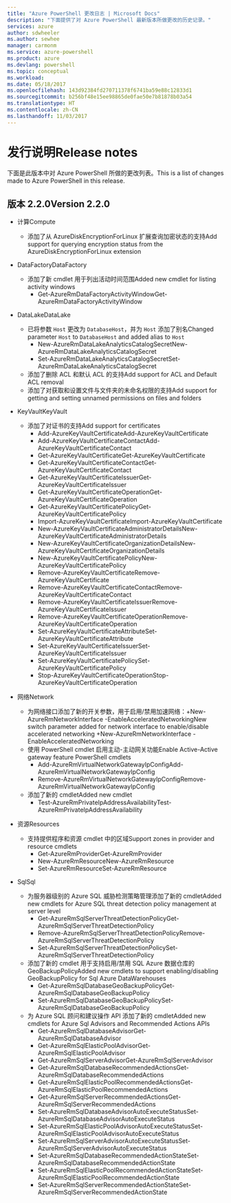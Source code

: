 ```yaml
---
title: "Azure PowerShell 更改日志 | Microsoft Docs"
description: "下面提供了对 Azure PowerShell 最新版本所做更改的历史记录。"
services: azure
author: sdwheeler
ms.author: sewhee
manager: carmonm
ms.service: azure-powershell
ms.product: azure
ms.devlang: powershell
ms.topic: conceptual
ms.workload: 
ms.date: 05/18/2017
ms.openlocfilehash: 143d92384fd270711378f6741ba59e88c12833d1
ms.sourcegitcommit: b256bf48e15ee98865de0fae50e7b81878b03a54
ms.translationtype: HT
ms.contentlocale: zh-CN
ms.lasthandoff: 11/03/2017
---
```

# <a name="release-notes"></a><span data-ttu-id="3558d-103">发行说明</span><span class="sxs-lookup"><span data-stu-id="3558d-103">Release notes</span></span>

<span data-ttu-id="3558d-104">下面是此版本中对 Azure PowerShell 所做的更改列表。</span><span class="sxs-lookup"><span data-stu-id="3558d-104">This is a list of changes made to Azure PowerShell in this release.</span></span>

## <a name="version-220"></a><span data-ttu-id="3558d-105">版本 2.2.0</span><span class="sxs-lookup"><span data-stu-id="3558d-105">Version 2.2.0</span></span>
* <span data-ttu-id="3558d-106">计算</span><span class="sxs-lookup"><span data-stu-id="3558d-106">Compute</span></span>
  - <span data-ttu-id="3558d-107">添加了从 AzureDiskEncryptionForLinux 扩展查询加密状态的支持</span><span class="sxs-lookup"><span data-stu-id="3558d-107">Add support for querying encryption status from the AzureDiskEncryptionForLinux extension</span></span>
* <span data-ttu-id="3558d-108">DataFactory</span><span class="sxs-lookup"><span data-stu-id="3558d-108">DataFactory</span></span>
  - <span data-ttu-id="3558d-109">添加了新 cmdlet 用于列出活动时间范围</span><span class="sxs-lookup"><span data-stu-id="3558d-109">Added new cmdlet for listing activity windows</span></span>
    + <span data-ttu-id="3558d-110">Get-AzureRmDataFactoryActivityWindow</span><span class="sxs-lookup"><span data-stu-id="3558d-110">Get-AzureRmDataFactoryActivityWindow</span></span>
* <span data-ttu-id="3558d-111">DataLake</span><span class="sxs-lookup"><span data-stu-id="3558d-111">DataLake</span></span>
  - <span data-ttu-id="3558d-112">已将参数 `Host` 更改为 `DatabaseHost`，并为 `Host` 添加了别名</span><span class="sxs-lookup"><span data-stu-id="3558d-112">Changed parameter `Host` to `DatabaseHost` and added alias to `Host`</span></span>
    + <span data-ttu-id="3558d-113">New-AzureRmDataLakeAnalyticsCatalogSecret</span><span class="sxs-lookup"><span data-stu-id="3558d-113">New-AzureRmDataLakeAnalyticsCatalogSecret</span></span>
    + <span data-ttu-id="3558d-114">Set-AzureRmDataLakeAnalyticsCatalogSecret</span><span class="sxs-lookup"><span data-stu-id="3558d-114">Set-AzureRmDataLakeAnalyticsCatalogSecret</span></span>
  - <span data-ttu-id="3558d-115">添加了删除 ACL 和默认 ACL 的支持</span><span class="sxs-lookup"><span data-stu-id="3558d-115">Add support for ACL and Default ACL removal</span></span>
  - <span data-ttu-id="3558d-116">添加了对获取和设置文件与文件夹的未命名权限的支持</span><span class="sxs-lookup"><span data-stu-id="3558d-116">Add support for getting and setting unnamed permissions on files and folders</span></span>
* <span data-ttu-id="3558d-117">KeyVault</span><span class="sxs-lookup"><span data-stu-id="3558d-117">KeyVault</span></span>
  - <span data-ttu-id="3558d-118">添加了对证书的支持</span><span class="sxs-lookup"><span data-stu-id="3558d-118">Add support for certificates</span></span>
    + <span data-ttu-id="3558d-119">Add-AzureKeyVaultCertificate</span><span class="sxs-lookup"><span data-stu-id="3558d-119">Add-AzureKeyVaultCertificate</span></span>
    + <span data-ttu-id="3558d-120">Add-AzureKeyVaultCertificateContact</span><span class="sxs-lookup"><span data-stu-id="3558d-120">Add-AzureKeyVaultCertificateContact</span></span>
    + <span data-ttu-id="3558d-121">Get-AzureKeyVaultCertificate</span><span class="sxs-lookup"><span data-stu-id="3558d-121">Get-AzureKeyVaultCertificate</span></span>
    + <span data-ttu-id="3558d-122">Get-AzureKeyVaultCertificateContact</span><span class="sxs-lookup"><span data-stu-id="3558d-122">Get-AzureKeyVaultCertificateContact</span></span>
    + <span data-ttu-id="3558d-123">Get-AzureKeyVaultCertificateIssuer</span><span class="sxs-lookup"><span data-stu-id="3558d-123">Get-AzureKeyVaultCertificateIssuer</span></span>
    + <span data-ttu-id="3558d-124">Get-AzureKeyVaultCertificateOperation</span><span class="sxs-lookup"><span data-stu-id="3558d-124">Get-AzureKeyVaultCertificateOperation</span></span>
    + <span data-ttu-id="3558d-125">Get-AzureKeyVaultCertificatePolicy</span><span class="sxs-lookup"><span data-stu-id="3558d-125">Get-AzureKeyVaultCertificatePolicy</span></span>
    + <span data-ttu-id="3558d-126">Import-AzureKeyVaultCertificate</span><span class="sxs-lookup"><span data-stu-id="3558d-126">Import-AzureKeyVaultCertificate</span></span>
    + <span data-ttu-id="3558d-127">New-AzureKeyVaultCertificateAdministratorDetails</span><span class="sxs-lookup"><span data-stu-id="3558d-127">New-AzureKeyVaultCertificateAdministratorDetails</span></span>
    + <span data-ttu-id="3558d-128">New-AzureKeyVaultCertificateOrganizationDetails</span><span class="sxs-lookup"><span data-stu-id="3558d-128">New-AzureKeyVaultCertificateOrganizationDetails</span></span>
    + <span data-ttu-id="3558d-129">New-AzureKeyVaultCertificatePolicy</span><span class="sxs-lookup"><span data-stu-id="3558d-129">New-AzureKeyVaultCertificatePolicy</span></span>
    + <span data-ttu-id="3558d-130">Remove-AzureKeyVaultCertificate</span><span class="sxs-lookup"><span data-stu-id="3558d-130">Remove-AzureKeyVaultCertificate</span></span>
    + <span data-ttu-id="3558d-131">Remove-AzureKeyVaultCertificateContact</span><span class="sxs-lookup"><span data-stu-id="3558d-131">Remove-AzureKeyVaultCertificateContact</span></span>
    + <span data-ttu-id="3558d-132">Remove-AzureKeyVaultCertificateIssuer</span><span class="sxs-lookup"><span data-stu-id="3558d-132">Remove-AzureKeyVaultCertificateIssuer</span></span>
    + <span data-ttu-id="3558d-133">Remove-AzureKeyVaultCertificateOperation</span><span class="sxs-lookup"><span data-stu-id="3558d-133">Remove-AzureKeyVaultCertificateOperation</span></span>
    + <span data-ttu-id="3558d-134">Set-AzureKeyVaultCertificateAttribute</span><span class="sxs-lookup"><span data-stu-id="3558d-134">Set-AzureKeyVaultCertificateAttribute</span></span>
    + <span data-ttu-id="3558d-135">Set-AzureKeyVaultCertificateIssuer</span><span class="sxs-lookup"><span data-stu-id="3558d-135">Set-AzureKeyVaultCertificateIssuer</span></span>
    + <span data-ttu-id="3558d-136">Set-AzureKeyVaultCertificatePolicy</span><span class="sxs-lookup"><span data-stu-id="3558d-136">Set-AzureKeyVaultCertificatePolicy</span></span>
    + <span data-ttu-id="3558d-137">Stop-AzureKeyVaultCertificateOperation</span><span class="sxs-lookup"><span data-stu-id="3558d-137">Stop-AzureKeyVaultCertificateOperation</span></span>
* <span data-ttu-id="3558d-138">网络</span><span class="sxs-lookup"><span data-stu-id="3558d-138">Network</span></span>

  - <span data-ttu-id="3558d-139">为网络接口添加了新的开关参数，用于启用/禁用加速网络：+New-AzureRmNetworkInterface -EnableAcceleratedNetworking</span><span class="sxs-lookup"><span data-stu-id="3558d-139">New switch parameter added for network interface to enable/disable accelerated networking +New-AzureRmNetworkInterface -EnableAcceleratedNetworking</span></span>
  - <span data-ttu-id="3558d-140">使用 PowerShell cmdlet 启用主动-主动网关功能</span><span class="sxs-lookup"><span data-stu-id="3558d-140">Enable Active-Active gateway feature PowerShell cmdlets</span></span>
    + <span data-ttu-id="3558d-141">Add-AzureRmVirtualNetworkGatewayIpConfig</span><span class="sxs-lookup"><span data-stu-id="3558d-141">Add-AzureRmVirtualNetworkGatewayIpConfig</span></span>
    + <span data-ttu-id="3558d-142">Remove-AzureRmVirtualNetworkGatewayIpConfig</span><span class="sxs-lookup"><span data-stu-id="3558d-142">Remove-AzureRmVirtualNetworkGatewayIpConfig</span></span>
  - <span data-ttu-id="3558d-143">添加了新的 cmdlet</span><span class="sxs-lookup"><span data-stu-id="3558d-143">Added new cmdlet</span></span>
    + <span data-ttu-id="3558d-144">Test-AzureRmPrivateIpAddressAvailability</span><span class="sxs-lookup"><span data-stu-id="3558d-144">Test-AzureRmPrivateIpAddressAvailability</span></span>
* <span data-ttu-id="3558d-145">资源</span><span class="sxs-lookup"><span data-stu-id="3558d-145">Resources</span></span>
  - <span data-ttu-id="3558d-146">支持提供程序和资源 cmdlet 中的区域</span><span class="sxs-lookup"><span data-stu-id="3558d-146">Support zones in provider and resource cmdlets</span></span>
    + <span data-ttu-id="3558d-147">Get-AzureRmProvider</span><span class="sxs-lookup"><span data-stu-id="3558d-147">Get-AzureRmProvider</span></span>
    + <span data-ttu-id="3558d-148">New-AzureRmResource</span><span class="sxs-lookup"><span data-stu-id="3558d-148">New-AzureRmResource</span></span>
    + <span data-ttu-id="3558d-149">Set-AzureRmResource</span><span class="sxs-lookup"><span data-stu-id="3558d-149">Set-AzureRmResource</span></span>
* <span data-ttu-id="3558d-150">Sql</span><span class="sxs-lookup"><span data-stu-id="3558d-150">Sql</span></span>
  - <span data-ttu-id="3558d-151">为服务器级别的 Azure SQL 威胁检测策略管理添加了新的 cmdlet</span><span class="sxs-lookup"><span data-stu-id="3558d-151">Added new cmdlets for Azure SQL threat detection policy management at server level</span></span>
    + <span data-ttu-id="3558d-152">Get-AzureRmSqlServerThreatDetectionPolicy</span><span class="sxs-lookup"><span data-stu-id="3558d-152">Get-AzureRmSqlServerThreatDetectionPolicy</span></span>
    + <span data-ttu-id="3558d-153">Remove-AzureRmSqlServerThreatDetectionPolicy</span><span class="sxs-lookup"><span data-stu-id="3558d-153">Remove-AzureRmSqlServerThreatDetectionPolicy</span></span>
    + <span data-ttu-id="3558d-154">Set-AzureRmSqlServerThreatDetectionPolicy</span><span class="sxs-lookup"><span data-stu-id="3558d-154">Set-AzureRmSqlServerThreatDetectionPolicy</span></span>
  - <span data-ttu-id="3558d-155">添加了新的 cmdlet 用于支持启用/禁用 SQL Azure 数据仓库的 GeoBackupPolicy</span><span class="sxs-lookup"><span data-stu-id="3558d-155">Added new cmdlets to support enabling/disabling GeoBackupPolicy for Sql Azure DataWarehouses</span></span>
    + <span data-ttu-id="3558d-156">Get-AzureRmSqlDatabaseGeoBackupPolicy</span><span class="sxs-lookup"><span data-stu-id="3558d-156">Get-AzureRmSqlDatabaseGeoBackupPolicy</span></span>
    + <span data-ttu-id="3558d-157">Set-AzureRmSqlDatabaseGeoBackupPolicy</span><span class="sxs-lookup"><span data-stu-id="3558d-157">Set-AzureRmSqlDatabaseGeoBackupPolicy</span></span>
  - <span data-ttu-id="3558d-158">为 Azure SQL 顾问和建议操作 API 添加了新的 cmdlet</span><span class="sxs-lookup"><span data-stu-id="3558d-158">Added new cmdlets for Azure Sql Advisors and Recommended Actions APIs</span></span>
    + <span data-ttu-id="3558d-159">Get-AzureRmSqlDatabaseAdvisor</span><span class="sxs-lookup"><span data-stu-id="3558d-159">Get-AzureRmSqlDatabaseAdvisor</span></span>
    + <span data-ttu-id="3558d-160">Get-AzureRmSqlElasticPoolAdvisor</span><span class="sxs-lookup"><span data-stu-id="3558d-160">Get-AzureRmSqlElasticPoolAdvisor</span></span>
    + <span data-ttu-id="3558d-161">Get-AzureRmSqlServerAdvisor</span><span class="sxs-lookup"><span data-stu-id="3558d-161">Get-AzureRmSqlServerAdvisor</span></span>
    + <span data-ttu-id="3558d-162">Get-AzureRmSqlDatabaseRecommendedActions</span><span class="sxs-lookup"><span data-stu-id="3558d-162">Get-AzureRmSqlDatabaseRecommendedActions</span></span>
    + <span data-ttu-id="3558d-163">Get-AzureRmSqlElasticPoolRecommendedActions</span><span class="sxs-lookup"><span data-stu-id="3558d-163">Get-AzureRmSqlElasticPoolRecommendedActions</span></span>
    + <span data-ttu-id="3558d-164">Get-AzureRmSqlServerRecommendedActions</span><span class="sxs-lookup"><span data-stu-id="3558d-164">Get-AzureRmSqlServerRecommendedActions</span></span>
    + <span data-ttu-id="3558d-165">Set-AzureRmSqlDatabaseAdvisorAutoExecuteStatus</span><span class="sxs-lookup"><span data-stu-id="3558d-165">Set-AzureRmSqlDatabaseAdvisorAutoExecuteStatus</span></span>
    + <span data-ttu-id="3558d-166">Set-AzureRmSqlElasticPoolAdvisorAutoExecuteStatus</span><span class="sxs-lookup"><span data-stu-id="3558d-166">Set-AzureRmSqlElasticPoolAdvisorAutoExecuteStatus</span></span>
    + <span data-ttu-id="3558d-167">Set-AzureRmSqlServerAdvisorAutoExecuteStatus</span><span class="sxs-lookup"><span data-stu-id="3558d-167">Set-AzureRmSqlServerAdvisorAutoExecuteStatus</span></span>
    + <span data-ttu-id="3558d-168">Set-AzureRmSqlDatabaseRecommendedActionState</span><span class="sxs-lookup"><span data-stu-id="3558d-168">Set-AzureRmSqlDatabaseRecommendedActionState</span></span>
    + <span data-ttu-id="3558d-169">Set-AzureRmSqlElasticPoolRecommendedActionState</span><span class="sxs-lookup"><span data-stu-id="3558d-169">Set-AzureRmSqlElasticPoolRecommendedActionState</span></span>
    + <span data-ttu-id="3558d-170">Set-AzureRmSqlServerRecommendedActionState</span><span class="sxs-lookup"><span data-stu-id="3558d-170">Set-AzureRmSqlServerRecommendedActionState</span></span>
